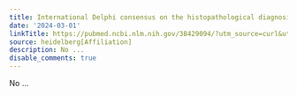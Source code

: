 ```yaml
---
title: International Delphi consensus on the histopathological diagnosis of adenomyosis
date: '2024-03-01'
linkTitle: https://pubmed.ncbi.nlm.nih.gov/38429094/?utm_source=curl&utm_medium=rss&utm_campaign=pubmed-2&utm_content=1FakS-2QOkCT8HsMOQP1bCRQ4YzyumYOmxmF0moLsQ3dFB1E9V&fc=20220326224207&ff=20240302170447&v=2.18.0.post9+e462414
source: heidelberg[Affiliation]
description: No ...
disable_comments: true
---
```

No ...